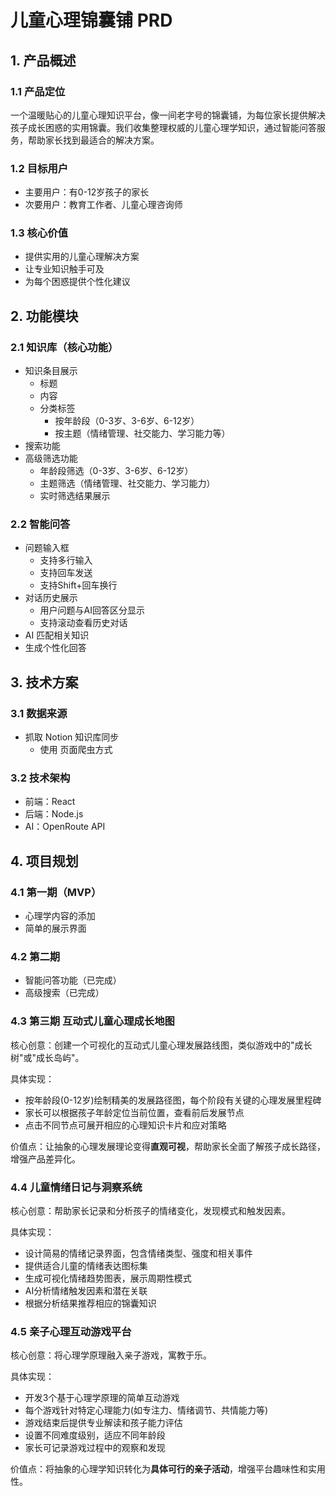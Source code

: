 # 儿童心理锦囊铺 PRD

## 1. 产品概述

### 1.1 产品定位
一个温暖贴心的儿童心理知识平台，像一间老字号的锦囊铺，为每位家长提供解决孩子成长困惑的实用锦囊。我们收集整理权威的儿童心理学知识，通过智能问答服务，帮助家长找到最适合的解决方案。

### 1.2 目标用户
- 主要用户：有0-12岁孩子的家长
- 次要用户：教育工作者、儿童心理咨询师

### 1.3 核心价值
- 提供实用的儿童心理解决方案
- 让专业知识触手可及
- 为每个困惑提供个性化建议

## 2. 功能模块

### 2.1 知识库（核心功能）
- 知识条目展示
  - 标题
  - 内容
  - 分类标签
    - 按年龄段（0-3岁、3-6岁、6-12岁）
    - 按主题（情绪管理、社交能力、学习能力等）
- 搜索功能
- 高级筛选功能
  - 年龄段筛选（0-3岁、3-6岁、6-12岁）
  - 主题筛选（情绪管理、社交能力、学习能力）
  - 实时筛选结果展示

### 2.2 智能问答
- 问题输入框
  - 支持多行输入
  - 支持回车发送
  - 支持Shift+回车换行
- 对话历史展示
  - 用户问题与AI回答区分显示
  - 支持滚动查看历史对话
- AI 匹配相关知识
- 生成个性化回答

## 3. 技术方案

### 3.1 数据来源
- 抓取 Notion 知识库同步
  - 使用 页面爬虫方式

### 3.2 技术架构
- 前端：React
- 后端：Node.js
- AI：OpenRoute API

## 4. 项目规划

### 4.1 第一期（MVP）
- 心理学内容的添加
- 简单的展示界面

### 4.2 第二期
- 智能问答功能（已完成）
- 高级搜索（已完成）
  
### 4.3 第三期  互动式儿童心理成长地图

核心创意：创建一个可视化的互动式儿童心理发展路线图，类似游戏中的"成长树"或"成长岛屿"。

具体实现：

- 按年龄段(0-12岁)绘制精美的发展路径图，每个阶段有关键的心理发展里程碑
- 家长可以根据孩子年龄定位当前位置，查看前后发展节点
- 点击不同节点可展开相应的心理知识卡片和应对策略

价值点：让抽象的心理发展理论变得**直观可视**，帮助家长全面了解孩子成长路径，增强产品差异化。

### 4.4 儿童情绪日记与洞察系统

核心创意：帮助家长记录和分析孩子的情绪变化，发现模式和触发因素。

具体实现：
- 设计简易的情绪记录界面，包含情绪类型、强度和相关事件
- 提供适合儿童的情绪表达图标集
- 生成可视化情绪趋势图表，展示周期性模式
- AI分析情绪触发因素和潜在关联
- 根据分析结果推荐相应的锦囊知识


### 4.5 亲子心理互动游戏平台

核心创意：将心理学原理融入亲子游戏，寓教于乐。

具体实现：

- 开发3个基于心理学原理的简单互动游戏
- 每个游戏针对特定心理能力(如专注力、情绪调节、共情能力等)
- 游戏结束后提供专业解读和孩子能力评估
- 设置不同难度级别，适应不同年龄段
- 家长可记录游戏过程中的观察和发现

价值点：将抽象的心理学知识转化为**具体可行的亲子活动**，增强平台趣味性和实用性。